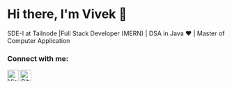 # Hi there, I'm Vivek  👋 
SDE-I at Tailnode |Full Stack Developer (MERN) | DSA in Java ❤️ | Master of Computer Application





### Connect with me:

[<img  align="left" alt="Visual Studio Code" width="26px" src="https://cdn.jsdelivr.net/gh/devicons/devicon/icons/linkedin/linkedin-original.svg" />
](https://www.linkedin.com/in/vivek-garg-21a6931bb/)
&nbsp;
[<img align="left" alt="Github" width="26px" src="https://cdn.jsdelivr.net/gh/devicons/devicon/icons/github/github-original-wordmark.svg" />
](https://github.com/vivekgarrg)

